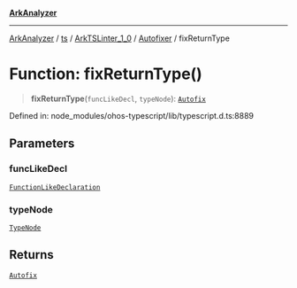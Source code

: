 [**ArkAnalyzer**](../../../../../../../../README.md)

***

[ArkAnalyzer](../../../../../../../../globals.md) / [ts](../../../../../README.md) / [ArkTSLinter\_1\_0](../../../README.md) / [Autofixer](../README.md) / fixReturnType

# Function: fixReturnType()

> **fixReturnType**(`funcLikeDecl`, `typeNode`): [`Autofix`](../interfaces/Autofix.md)

Defined in: node\_modules/ohos-typescript/lib/typescript.d.ts:8889

## Parameters

### funcLikeDecl

[`FunctionLikeDeclaration`](../../../../../type-aliases/FunctionLikeDeclaration.md)

### typeNode

[`TypeNode`](../../../../../interfaces/TypeNode.md)

## Returns

[`Autofix`](../interfaces/Autofix.md)
